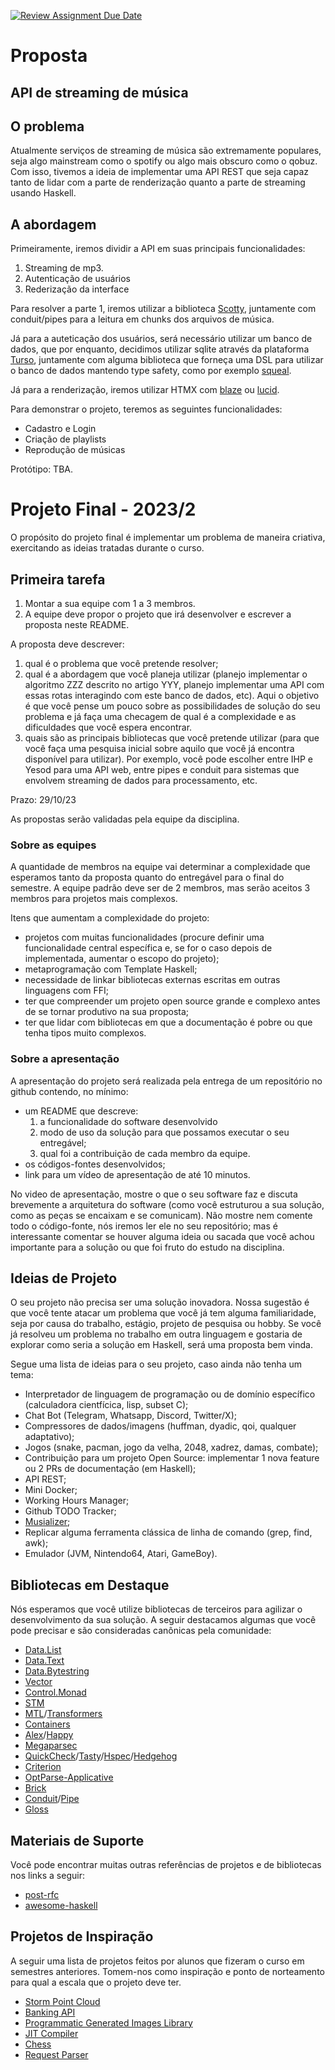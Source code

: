 [![Review Assignment Due Date](https://classroom.github.com/assets/deadline-readme-button-24ddc0f5d75046c5622901739e7c5dd533143b0c8e959d652212380cedb1ea36.svg)](https://classroom.github.com/a/hiWa6Cqc)

# Proposta
## API de streaming de música
## O problema
Atualmente serviços de streaming de música são extremamente populares, seja algo mainstream como o spotify ou algo mais obscuro como o qobuz.
Com isso, tivemos a ideia de implementar uma API REST que seja capaz tanto de lidar com a parte de renderização quanto a parte de streaming usando Haskell.

## A abordagem
Primeiramente, iremos dividir a API em suas principais funcionalidades:
1. Streaming de mp3.
2. Autenticação de usuários
3. Rederização da interface

Para resolver a parte 1, iremos utilizar a biblioteca [Scotty](https://hackage.haskell.org/package/scotty), juntamente com conduit/pipes para a leitura em chunks dos arquivos de música.

Já para a auteticação dos usuários, será necessário utilizar um banco de dados, que por enquanto, decidimos utilizar sqlite através da plataforma [Turso](https://turso.tech/), juntamente com alguma biblioteca que forneça uma DSL para utilizar o banco de dados mantendo type safety, como por exemplo [squeal](https://github.com/morphismtech/squeal).

Já para a renderização, iremos utilizar HTMX com [blaze](https://hackage.haskell.org/package/blaze-html) ou [lucid](https://hackage.haskell.org/package/lucid).

Para demonstrar o projeto, teremos as seguintes funcionalidades:
- Cadastro e Login
- Criação de playlists
- Reprodução de músicas

Protótipo: TBA.
# Projeto Final - 2023/2

O propósito do projeto final é implementar um problema de maneira criativa, exercitando as 
ideias tratadas durante o curso.

## Primeira tarefa

1. Montar a sua equipe com 1 a 3 membros.
2. A equipe deve propor o projeto que irá desenvolver e escrever a proposta neste README.

A proposta deve descrever:
1. qual é o problema que você pretende resolver;
2. qual é a abordagem que você planeja utilizar (planejo implementar o algoritmo ZZZ descrito no artigo YYY, planejo implementar uma API com essas rotas interagindo com este banco de dados, etc). Aqui o objetivo é que você pense um pouco sobre as possibilidades de solução do seu problema e já faça uma checagem de qual é a complexidade e as dificuldades que você espera encontrar.
3. quais são as principais bibliotecas que você pretende utilizar (para que você faça uma pesquisa inicial sobre aquilo que você já encontra disponível para utilizar). Por exemplo, você pode escolher entre IHP e Yesod para uma API web, entre pipes e conduit para sistemas que envolvem streaming de dados para processamento, etc. 

Prazo: 29/10/23

As propostas serão validadas pela equipe da disciplina.

### Sobre as equipes

A quantidade de membros na equipe vai determinar a complexidade que esperamos tanto da proposta quanto do entregável para o final do semestre. 
A equipe padrão deve ser de 2 membros, mas serão aceitos 3 membros para projetos mais complexos.

Itens que aumentam a complexidade do projeto:
- projetos com muitas funcionalidades (procure definir uma funcionalidade central específica e, se for o caso depois de implementada, aumentar o escopo do projeto);
- metaprogramação com Template Haskell;
- necessidade de linkar bibliotecas externas escritas em outras linguagens com FFI;
- ter que compreender um projeto open source grande e complexo antes de se tornar produtivo na sua proposta;
- ter que lidar com bibliotecas em que a documentação é pobre ou que tenha tipos muito complexos.

### Sobre a apresentação

A apresentação do projeto será realizada pela entrega de um repositório no github contendo, no mínimo:
- um README que descreve:
  1. a funcionalidade do software desenvolvido
  2. modo de uso da solução para que possamos executar o seu entregável;
  3. qual foi a contribuição de cada membro da equipe.
- os códigos-fontes desenvolvidos;
- link para um vídeo de apresentação de até 10 minutos.

No video de apresentação, mostre o que o seu software faz e discuta brevemente a arquitetura do software (como você estruturou a sua solução, como as peças se encaixam e se comunicam). Não mostre nem comente todo o código-fonte, nós iremos ler ele no seu repositório; mas é interessante comentar se houver alguma ideia ou sacada que você achou importante para a solução ou que foi fruto do estudo na disciplina.

## Ideias de Projeto

O seu projeto não precisa ser uma solução inovadora.
Nossa sugestão é que você tente atacar um problema que você já tem alguma familiaridade, seja por causa do trabalho, estágio, projeto de pesquisa ou hobby.
Se você já resolveu um problema no trabalho em outra linguagem e gostaria de explorar como seria a solução em Haskell, será uma proposta bem vinda.

Segue uma lista de ideias para o seu projeto, caso ainda não tenha um tema:

- Interpretador de linguagem de programação ou de domínio específico (calculadora cientfícica, lisp, subset C);
- Chat Bot (Telegram, Whatsapp, Discord, Twitter/X);
- Compressores de dados/imagens (huffman, dyadic, qoi, qualquer adaptativo);
- Jogos (snake, pacman, jogo da velha, 2048, xadrez, damas, combate);
- Contribuição para um projeto Open Source: implementar 1 nova feature ou 2 PRs de documentação (em Haskell);
- API REST;
- Mini Docker;
- Working Hours Manager;
- Github TODO Tracker;
- [Musializer](https://youtube.com/playlist?list=PLpM-Dvs8t0Vak1rrE2NJn8XYEJ5M7-BqT&si=BMcgzbsGsb7D7y35);
- Replicar alguma ferramenta clássica de linha de comando (grep, find, awk);
- Emulador (JVM, Nintendo64, Atari, GameBoy).

## Bibliotecas em Destaque

Nós esperamos que você utilize bibliotecas de terceiros para agilizar o desenvolvimento da sua solução.
A seguir destacamos algumas que você pode precisar e são consideradas canônicas pela comunidade:

- [Data.List](https://hackage.haskell.org/package/base-4.19.0.0/docs/Data-List.html)
- [Data.Text](https://hackage.haskell.org/package/text-2.1/docs/Data-Text.html)
- [Data.Bytestring](https://hackage.haskell.org/package/bytestring-0.12.0.2/docs/Data-ByteString.html)
- [Vector](https://hackage.haskell.org/package/vector)
- [Control.Monad](https://hackage.haskell.org/package/base-4.19.0.0/docs/Control-Monad.html)
- [STM](https://hackage.haskell.org/package/stm)
- [MTL](https://hackage.haskell.org/package/mtl)/[Transformers](https://hackage.haskell.org/package/transformers)
- [Containers](https://hackage.haskell.org/package/containers)
- [Alex](https://hackage.haskell.org/package/alex)/[Happy](https://hackage.haskell.org/package/happy)
- [Megaparsec](https://hackage.haskell.org/package/megaparsec)
- [QuickCheck](https://hackage.haskell.org/package/QuickCheck)/[Tasty](https://hackage.haskell.org/package/tasty)/[Hspec](https://hackage.haskell.org/package/hspec)/[Hedgehog](https://hackage.haskell.org/package/hedgehog)
- [Criterion](https://hackage.haskell.org/package/criterion)
- [OptParse-Applicative](https://hackage.haskell.org/package/optparse-applicative)
- [Brick](https://hackage.haskell.org/package/brick)
- [Conduit](https://hackage.haskell.org/package/conduit)/[Pipe](https://hackage.haskell.org/package/pipes)
- [Gloss](https://hackage.haskell.org/package/gloss)

## Materiais de Suporte

Você pode encontrar muitas outras referências de projetos e de bibliotecas nos links a seguir:

- [post-rfc](https://github.com/Gabriella439/post-rfc/blob/main/sotu.md)
- [awesome-haskell](https://github.com/uhub/awesome-haskell)

## Projetos de Inspiração

A seguir uma lista de projetos feitos por alunos que fizeram o curso em semestres anteriores. Tomem-nos como inspiração e ponto de norteamento para qual a escala que o projeto deve ter.

- [Storm Point Cloud](https://github.com/Prof-Edil/projeto-storm-point-cloud)
- [Banking API](https://github.com/Prof-Edil/projeto-banking-api)
- [Programmatic Generated Images Library](https://github.com/Prof-Edil/projeto-programmatic-generated-images-library)
- [JIT Compiler](https://github.com/Prof-Edil/projeto-JIT-compiler)
- [Chess](https://github.com/Prof-Edil/projeto-chess)
- [Request Parser](https://github.com/Prof-Edil/projeto-request-parser)
